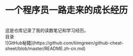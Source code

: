 一个程序员一路走来的成长经历
===
<br>
这是仓库记录了我的读数笔记和学习经历。
<br>
目录

<br>
![GitHub秘籍](https://github.com/tiimgreen/github-cheat-sheet/blob/master/README.zh-cn.md)
